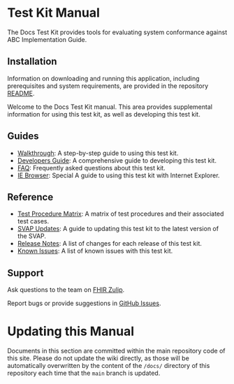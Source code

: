 # Test Kit Manual

The Docs Test Kit provides tools for evaluating system conformance
against ABC Implementation Guide. 


## Installation

Information on downloading and running this application, including prerequisites
and system requirements, are provided in the repository [README](../).

Welcome to the Docs Test Kit manual. This area provides supplemental information
for using this test kit, as well as developing this test kit.

## Guides
* [Walkthrough](Walkthrough): A step-by-step guide to using this test kit.
* [Developers Guide](Developers-Manual): A comprehensive guide to developing this test kit.
* [FAQ](FAQ.md): Frequently asked questions about this test kit.
* [IE Browser](IE-Browser): Special A guide to using this test kit with Internet Explorer.

## Reference
* [Test Procedure Matrix](files/matrix.xlsx): A matrix of test procedures and their associated test cases.
* [SVAP Updates](SVAP-Updates): A guide to updating this test kit to the latest version of the SVAP.
* [Release Notes](Release-Notes): A list of changes for each release of this test kit.
* [Known Issues](Known-Issues): A list of known issues with this test kit.

## Support

Ask questions to the team on [FHIR Zulip](https://chat.fhir.org).

Report bugs or provide suggestions in [GitHub Issues](/issues).


# Updating this Manual
Documents in this section are committed within the
main repository code of this site.  Please do not update the
wiki directly, as those will be automatically overwritten by the
content of the `/docs/` directory of this repository each time
that the `main` branch is updated.